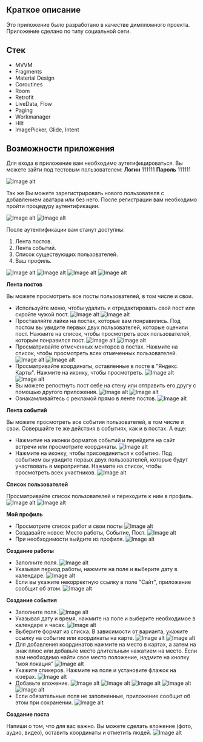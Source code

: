 ## Краткое описание

Это приложение было разработано в качестве димпломного проекта. Приложение сделано по типу социальной сети.

## Стек
* MVVM
* Fragments
* Material Design
* Coroutines
* Room
* Retrofit
* LiveData, Flow
* Paging
* Workmanager
* Hilt
* ImagePicker, Glide, Intent

## Возможности приложения
Для входа в приложение вам необходимо аутетифицироваться. Вы можете зайти под тестовым пользователем:
__Логин__ 111111
__Пароль__ 111111

![Image alt](https://github.com/ERokhmanko/Diploma/blob/master/screenshots/signIn.jpg)

 Так же Вы можете зарегистрировать нового пользователя с добавлением аватара или без него. После регистрации вам необходимо пройти процедуру аутентификации.

 ![Image alt](https://github.com/ERokhmanko/Diploma/blob/master/screenshots/transitionToRegistration.png)
 ![Image alt](https://github.com/ERokhmanko/Diploma/blob/master/screenshots/signUp.jpg)


 После аутентификации вам станут доступны: 
 1. Лента постов.
 2. Лента событий.
 3. Список существующих пользователей.
 4. Ваш профиль.

 ![Image alt](https://github.com/ERokhmanko/Diploma/blob/master/screenshots/posts.jpg)
 ![Image alt](https://github.com/ERokhmanko/Diploma/blob/master/screenshots/events.jpg)
 ![Image alt](https://github.com/ERokhmanko/Diploma/blob/master/screenshots/users.jpg)
 ![Image alt](https://github.com/ERokhmanko/Diploma/blob/master/screenshots/myProfile.jpg)

__Лента постов__

Вы можете просмотреть все посты пользователей, в том числе и свои. 
 - Используйте меню, чтобы удалить и отредактировать свой пост или скройте чужой пост.
![Image alt](https://github.com/ERokhmanko/Diploma/blob/master/screenshots/myMenuPost.jpg)
![Image alt](https://github.com/ERokhmanko/Diploma/blob/master/screenshots/ownerMenuPost.jpg)
 - Проставляйте лайки на постах, которые вам понравились. Под постом вы увидите первых двух пользователей, которые оценили пост. Нажмите на список, чтобы просмотреть всех пользователей, которым понравился пост.
 ![Image alt](https://github.com/ERokhmanko/Diploma/blob/master/screenshots/likePost.jpg)
 ![Image alt](https://github.com/ERokhmanko/Diploma/blob/master/screenshots/listLike.jpg)
 - Просматривайте отмеченных менторов в постах. Нажмите на список, чтобы просмотреть всех отмеченных пользователей.
 ![Image alt](https://github.com/ERokhmanko/Diploma/blob/master/screenshots/mentors.jpg)
 ![Image alt](https://github.com/ERokhmanko/Diploma/blob/master/screenshots/listMentors.jpg)
 - Просматривайте координаты, оставленные в посте в "Яндекс. Карты". Нажмите на иконку, чтобы просмотреть.
 ![Image alt](https://github.com/ERokhmanko/Diploma/blob/master/screenshots/CoordPost.jpg)
 ![Image alt](https://github.com/ERokhmanko/Diploma/blob/master/screenshots/mapPost.jpg)
 - Вы можете репостнуть пост себе на стену или отправить его другу с помощью другого приложения.
 ![Image alt](https://github.com/ERokhmanko/Diploma/blob/master/screenshots/repostAndShare.jpg)
 ![Image alt](https://github.com/ERokhmanko/Diploma/blob/master/screenshots/share.jpg)
 - Ознакамливайтесь с рекламой прямо в ленте постов.
 ![Image alt](https://github.com/ERokhmanko/Diploma/blob/master/screenshots/ad.jpg)

 __Лента событий__

 Вы можете просмотреть все события пользователей, в том числе и свои. Совершайте те же действия в событиях, как и в постах. А еще:
 - Нажмитие на иконки форматов событий и перейдите на сайт встречи или просмотрите координаты.
 ![Image alt](https://github.com/ERokhmanko/Diploma/blob/master/screenshots/coordAndWebEvent.jpg)
 - Нажмите на иконку, чтобы присоединиться к событию. Под событием вы увидите первых двух пользователей, которые будут участвовать в мероприятии. Нажмите на список, чтобы просмотреть всех участников.
 ![Image alt](https://github.com/ERokhmanko/Diploma/blob/master/screenshots/joinEvent.jpg)
 
 __Список пользователей__

Просматривайте список пользователей и переходите к ним в профиль.
![Image alt](https://github.com/ERokhmanko/Diploma/blob/master/screenshots/users.jpg)
![Image alt](https://github.com/ERokhmanko/Diploma/blob/master/screenshots/userProfile.jpg)

__Мой профиль__

- Просмотрите список работ и свои посты
![Image alt](https://github.com/ERokhmanko/Diploma/blob/master/screenshots/profileSections.jpg)
- Создавайте новое: Место работы, Событие, Пост.
![Image alt](https://github.com/ERokhmanko/Diploma/blob/master/screenshots/new.jpg)
- При необходимости выйдите из профиля.
![Image alt](https://github.com/ERokhmanko/Diploma/blob/master/screenshots/exit.jpg)

__Создание работы__

- Заполните поля.
![Image alt](https://github.com/ERokhmanko/Diploma/blob/master/screenshots/newJob.jpg)
- Указывая период работы, нажмите на поле и выберите дату в календаре.
![Image alt](https://github.com/ERokhmanko/Diploma/blob/master/screenshots/calendar.jpg)
- Если вы укажите некорректную ссылку в поле "Сайт", приложение сообщит об этом.
![Image alt](https://github.com/ERokhmanko/Diploma/blob/master/screenshots/linkErrorJob.jpg)

__Создание события__

- Заполните поля.
![Image alt](https://github.com/ERokhmanko/Diploma/blob/master/screenshots/newEvent.jpg)
- Указывая дату и время, нажмите на поле и выберите необходимое в календаре и часах.
![Image alt](https://github.com/ERokhmanko/Diploma/blob/master/screenshots/time.jpg)
- Выберите формат из списка. В зависимости от варианта, укажите ссылку на событие или координаты на карте.
![Image alt](https://github.com/ERokhmanko/Diploma/blob/master/screenshots/formatEvent.jpg)
![Image alt](https://github.com/ERokhmanko/Diploma/blob/master/screenshots/coordEvent.jpg)
- Для добавления координатов нажмите на место в картах, а затем на знак плюс или добавьте место длительным нажатием на место. Если вам необходимо найти свое место положение, надмите на кнопку "моя локация"
![Image alt](https://github.com/ERokhmanko/Diploma/blob/master/screenshots/mapAddPlace.jpg)
- Укажите спикеров. Нажмите на поле и установите флажок на юзерах.
![Image alt](https://github.com/ERokhmanko/Diploma/blob/master/screenshots/listSpeakers.jpg)
- Добавьте вложение.
![Image alt](https://github.com/ERokhmanko/Diploma/blob/master/screenshots/attachmentChooser.jpg)
![Image alt](https://github.com/ERokhmanko/Diploma/blob/master/screenshots/imageChooser.jpg)
![Image alt](https://github.com/ERokhmanko/Diploma/blob/master/screenshots/videoChooser.jpg)
![Image alt](https://github.com/ERokhmanko/Diploma/blob/master/screenshots/attachmentVideo.jpg)
![Image alt](https://github.com/ERokhmanko/Diploma/blob/master/screenshots/attachmentAudio.jpg)
- Если обязательные поля не заполненные, приложение сообщит об этом при сохранении.
![Image alt](https://github.com/ERokhmanko/Diploma/blob/master/screenshots/errorEvent.jpg)

__Создание поста__

Напиши о том, что для вас важно. Вы можете сделать вложение (фото, аудио, видео), оставить координаты и отметить людей.
![Image alt](https://github.com/ERokhmanko/Diploma/blob/master/screenshots/newPost.jpg)


